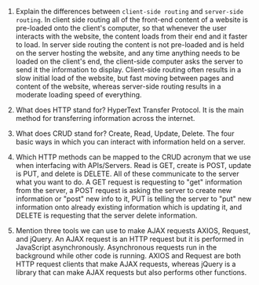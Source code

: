 1.  Explain the differences between `client-side routing` and `server-side routing`.
    In client side routing all of the front-end content of a website is pre-loaded onto the client's computer, so that whenever the user interacts with the website, the content loads from their end and it faster to load. In server side routing the content is not pre-loaded and is held on the server hosting the website, and any time anything needs to be loaded on the client's end, the client-side computer asks the server to send it the information to display. Client-side routing often results in a slow initial load of  the website, but fast moving between pages and content of the website, whereas server-side routing results in a moderate loading speed of everything.

2.  What does HTTP stand for?
    HyperText Transfer Protocol. It is the main method for transferring information across the internet.

3.  What does CRUD stand for?
    Create, Read, Update, Delete. The four basic ways in which you can interact with information held on a server.

4.  Which HTTP methods can be mapped to the CRUD acronym that we use when interfacing with APIs/Servers.
    Read is GET, create is POST, update is PUT, and delete is DELETE. All of these communicate to the server what you want to do. A GET request is requesting to "get" information from the server, a POST request is asking the server to create new information or "post" new info to it, PUT is telling the server to "put" new information onto already existing information which is updating it, and DELETE is requesting that the server delete information.

5.  Mention three tools we can use to make AJAX requests
    AXIOS, Request, and jQuery. An AJAX request is an HTTP request but it is performed in JavaScript asynchronously. Asynchronous requests run in the background while other code is running. AXIOS and Request are both HTTP request clients that make AJAX requests, whereas jQuery is a library that can make AJAX requests but also performs other functions. 